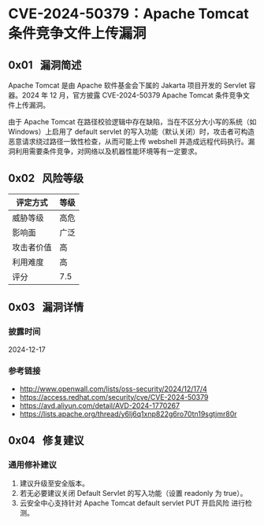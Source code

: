 # CVE-2024-50379：Apache Tomcat 条件竞争文件上传漏洞

## 0x01   漏洞简述

Apache Tomcat 是由 Apache 软件基金会下属的 Jakarta 项目开发的 Servlet 容器。2024 年 12 月，官方披露 CVE-2024-50379 Apache Tomcat 条件竞争文件上传漏洞。

由于 Apache Tomcat 在路径校验逻辑中存在缺陷，当在不区分大小写的系统（如 Windows）上启用了 default servlet 的写入功能（默认关闭）时，攻击者可构造恶意请求绕过路径一致性检查，从而可能上传 webshell 并造成远程代码执行。漏洞利用需要条件竞争，对网络以及机器性能环境等有一定要求。

## 0x02   风险等级

| 评定方式  | 等级  |
| ----- | --- |
| 威胁等级  | 高危  |
| 影响面   | 广泛  |
| 攻击者价值 | 高   |
| 利用难度  | 高   |
| 评分    | 7.5 |

## 0x03   漏洞详情

### 披露时间

2024-12-17

### 参考链接

- http://www.openwall.com/lists/oss-security/2024/12/17/4
- https://access.redhat.com/security/cve/CVE-2024-50379
- https://avd.aliyun.com/detail/AVD-2024-1770267
- https://lists.apache.org/thread/y6lj6q1xnp822g6ro70tn19sgtjmr80r

## 0x04   修复建议

### 通用修补建议

1. 建议升级至安全版本。
2. 若无必要建议关闭 Default Servlet 的写入功能（设置 readonly 为 true）。
3. 云安全中心支持针对 Apache Tomcat default servlet PUT 开启风险 进行检测。

